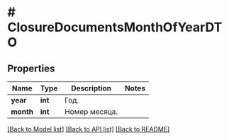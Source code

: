 # # ClosureDocumentsMonthOfYearDTO

## Properties

Name | Type | Description | Notes
------------ | ------------- | ------------- | -------------
**year** | **int** | Год. |
**month** | **int** | Номер месяца. |

[[Back to Model list]](../../README.md#models) [[Back to API list]](../../README.md#endpoints) [[Back to README]](../../README.md)
